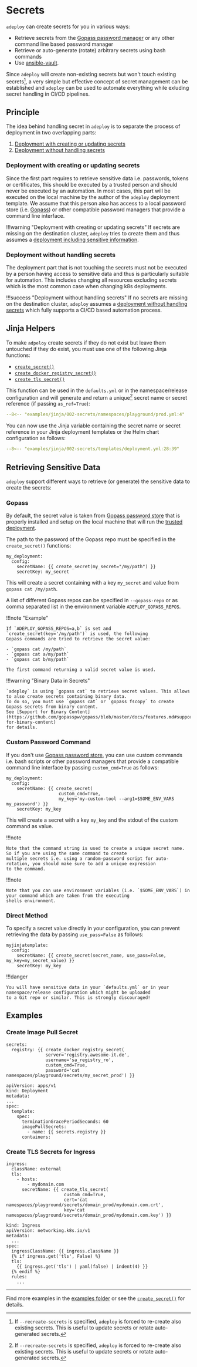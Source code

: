# Secrets

<!-- --8<-- [start:summary] -->
`adeploy` can create secrets for you in various ways:

* Retrieve secrets from the [Gopass password manager](https://www.gopass.pw/) or any other command line based password manager
* Retrieve or auto-generate (rotate) arbitrary secrets using bash commands
* Use [ansible-vault](https://docs.ansible.com/ansible/latest/vault_guide/index.html).

Since `adeploy` will create non-existing secrets but won't touch existing secrets[^1], a very simple but effective concept
of secret management can be established and `adeploy` can be used to automate everything while exluding secret handling 
in CI/CD pipelines.

[^1]: 
    If `--recreate-secrets` is specified, `adeploy` is forced to re-create also existing secrets. This is useful to 
    update secrets or rotate auto-generated secrets. 

<!-- --8<-- [end:summary] -->

## Principle

The idea behind handling secret in `adeploy` is to separate the process of deployment in two overlapping parts:

1. [Deployment with creating or updating secrets](#deployment-with-creating-or-updating-secrets)
2. [Deployment without handling secrets](#deployment-without-handling-secrets)

### Deployment with creating or updating secrets

Since the first part requires to retrieve sensitive data i.e. passwords, tokens or certificates, this should be executed
by a trusted person and should never be executed by an automation. In most cases, this part will be executed on the local
machine by the author of the `adeploy` deployment template. We assume that this person also has access to a local password
store (i.e. [Gopass](https://www.gopass.pw/)) or other compatible password managers that provide a command line interface.

!!!warning "Deployment with creating or updating secrets"
    If secrets are missing on the destination cluster, `adeploy` tries to create them and thus assumes a 
    [deployment including sensitive information](#deployment-with-creating-or-updating-secrets).

### Deployment without handling secrets

The deployment part that is not touching the secrets must not be executed by a person having access to sensitive data 
and thus is particularly suitable for automation. This includes changing all resources excluding secrets which is the
most common case when changing k8s deployments.

!!!success "Deployment without handling secrets"
    If no secrets are missing on the destination cluster, `adeploy` assumes a 
    [deployment without handling secrets](#deployment-without-handling-secrets) which fully supports a CI/CD based
    automation process.

## Jinja Helpers 
<!-- md:provider Jinja --><!-- md:provider Helm -->

To make `adpeloy` create secrets if they do not exist but leave them untouched if they do exist, you must use one of the
following Jinja functions:

* [`create_secret()`](functions.md#create_secret)
* [`create_docker_registry_secret()`](functions.md#create_docker_registry_secret)
* [`create_tls_secret()`](functions.md#create_tls_secret)

This function can be used in the `defaults.yml` or in the namespace/release configuration and will generate and return a 
unique[^1] secret name or secret reference (if passing `as_ref=True`):

[^1]: Based on non-sensitiv secret information like Gopass path, name the bash command used to generate the secret value.

```{.yaml title="playground/secrets/prod.yml"}
--8<-- "examples/jinja/002-secrets/namespaces/playground/prod.yml:4"
```

You can now use the Jinja variable containing the secret name or secret reference in your Jinja deployment templates or 
the Helm chart configuration as follows:

```{.yaml title="templates/deployment.yml" hl_lines="3-4 10-12"}
--8<-- "examples/jinja/002-secrets/templates/deployment.yml:28:39"
```

## Retrieving Sensitive Data

`adeploy` support different ways to retrieve (or generate) the sensitive data to create the secrets:

### Gopass

By default, the secret value is taken from [Gopass password store](https://www.gopass.pw/) that is properly installed
and setup on the local machine that will run the [trusted deployment](#deployment-with-creating-or-updating-secrets). 

The path to the password of the Gopass repo must be specified in the `create_secret()` functions:

```{.jinja}
my_deployment:
  config:
    secretName: {{ create_secret(my_secret="/my/path") }}
    secretKey: my_secret
```

This will create a secret containing with a key `my_secret` and value from `gopass cat /my/path`.

A list of different Gopass repos can be specified in `--gopass-repo` or as comma separated list in the environment 
variable `ADEPLOY_GOPASS_REPOS`. 

!!!note "Example"

    If `ADEPLOY_GOPASS_REPOS=a,b` is set and `create_secret(key='/my/path')` is used, the following 
    Gopass commands are tried to retrieve the secret value:
    
    - `gopass cat /my/path`
    - `gopass cat a/my/path` 
    - `gopass cat b/my/path`
    
    The first command returning a valid secret value is used.

!!!warning "Binary Data in Secrets"

    `adeploy` is using `gopass cat` to retrieve secret values. This allows to also create secrets containing binary data.
    To do so, you must use `gopass cat` or `gopass fscopy` to create Gopass secrets from binary content.
    See [Support for Binary Content](https://github.com/gopasspw/gopass/blob/master/docs/features.md#support-for-binary-content)
    for details.

### Custom Password Command

If you don't use [Gopass password store](https://www.gopass.pw/), you can use custom commands i.e. bash scripts or 
other password managers that provide a compatible command line interface by passing `custom_cmd=True` as follows:

```{.jinja}
my_deployment:
  config:
    secretName: {{ create_secret(
                    custom_cmd=True, 
                    my_key='my-custom-tool --arg1=$SOME_ENV_VARS my_password') }}
    secretKey: my_key
```

This will create a secret with a key `my_key` and the stdout of the custom command as value. 

!!!note

    Note that the command string is used to create a unique secret name. So if you are using the same command to create 
    multiple secrets i.e. using a random-password script for auto-rotation, you should make sure to add a unique expression
    to the command.

!!!note

    Note that you can use environment variables (i.e. `$SOME_ENV_VARS`) in your command which are taken from the executing
    shells environment.

### Direct Method

To specify a secret value directly in your configuration, you can prevent retrieving the data by passing `use_pass=False` 
as follows:

```{.jinja}
myjinjatemplate:
  config:
    secretName: {{ create_secret(secret_name, use_pass=False, my_key=my_secret_value) }}
    secretKey: my_key
```

!!!danger

    You will have sensitive data in your `defaults.yml` or in your namespace/release configuration which might be uploaded
    to a Git repo or similar. This is strongly discouraged!

## Examples

### Create Image Pull Secret

```{.jinja title="namespaces/playground/prod.yml"}
secrets:
  registry: {{ create_docker_registry_secret(
               server='registry.awesome-it.de',
               username='sa_registry_ro',
               custom_cmd=True,
               password='cat namespaces/playground/secrets/my_secret_prod') }}
```

```{.jinja title="templates/deployment.yml" hl_lines="9-10"}
apiVersion: apps/v1
kind: Deployment
metadata:
...
spec:
  template:
    spec:
      terminationGracePeriodSeconds: 60
      imagePullSecrets:
        - name: {{ secrets.registry }}
      containers:
```

### Create TLS Secrets for Ingress

```{.jinja title="namespaces/playground/prod.yml"}
ingress:
  className: external
  tls:
    - hosts:
        - mydomain.com
      secretName: {{ create_tls_secret(
                      custom_cmd=True,
                      cert='cat namespaces/playground/secrets/domain_prod/mydomain.com.crt',
                      key='cat namespaces/playground/secrets/domain_prod/mydomain.com.key') }}
```

```{.jinja title="templates/ingress.yml" hl_lines="8-9"}
kind: Ingress
apiVersion: networking.k8s.io/v1
metadata:
  ...
spec:
  ingressClassName: {{ ingress.className }}
  {% if ingress.get('tls', False) %}
  tls:
    {{ ingress.get('tls') | yaml(false) | indent(4) }}
  {% endif %}
  rules:
    ...
```

---

Find more examples in the [examples folder](https://github.com/awesome-it/adeploy/tree/master/examples) or see
the [`create_secret()`](functions.md#adeploy.common.jinja.globals.Handler.create_secret) for details.